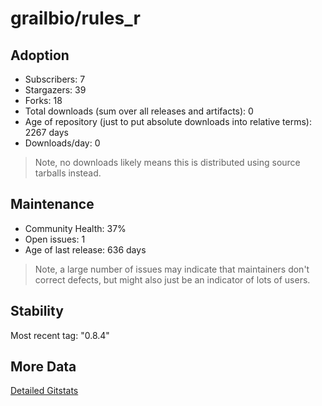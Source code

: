 # grailbio/rules_r

## Adoption

- Subscribers: 7
- Stargazers: 39
- Forks: 18
- Total downloads (sum over all releases and artifacts): 0
- Age of repository (just to put absolute downloads into relative terms): 2267 days
- Downloads/day: 0

> Note, no downloads likely means this is distributed using source tarballs instead.

## Maintenance

- Community Health: 37%
- Open issues: 1
- Age of last release: 636 days

> Note, a large number of issues may indicate that maintainers don't correct defects, but might also
> just be an indicator of lots of users.

## Stability

Most recent tag: "0.8.4"

## More Data

[Detailed Gitstats](/bazel-catalog/gitstats/grailbio/rules_r)

